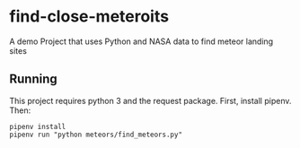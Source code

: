 # find-close-meteroits

A demo Project that uses Python and NASA data to find meteor landing sites

## Running

This project requires python 3 and the request package.
First, install pipenv. Then:

```
pipenv install
pipenv run "python meteors/find_meteors.py"
```
